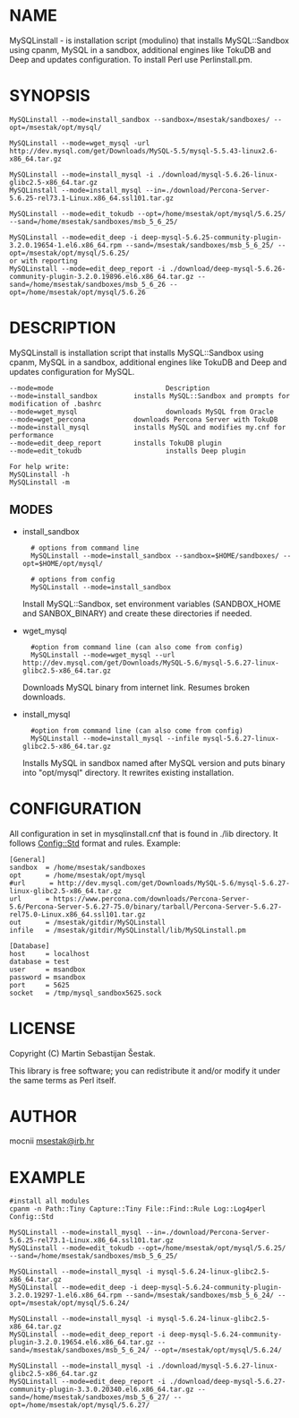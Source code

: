 # NAME

MySQLinstall - is installation script (modulino) that installs MySQL::Sandbox using cpanm, MySQL in a sandbox, additional engines like TokuDB and Deep and updates configuration. To install Perl use Perlinstall.pm.

# SYNOPSIS

    MySQLinstall --mode=install_sandbox --sandbox=/msestak/sandboxes/ --opt=/msestak/opt/mysql/

    MySQLinstall --mode=wget_mysql -url http://dev.mysql.com/get/Downloads/MySQL-5.5/mysql-5.5.43-linux2.6-x86_64.tar.gz

    MySQLinstall --mode=install_mysql -i ./download/mysql-5.6.26-linux-glibc2.5-x86_64.tar.gz
    MySQLinstall --mode=install_mysql --in=./download/Percona-Server-5.6.25-rel73.1-Linux.x86_64.ssl101.tar.gz

    MySQLinstall --mode=edit_tokudb --opt=/home/msestak/opt/mysql/5.6.25/ --sand=/home/msestak/sandboxes/msb_5_6_25/

    MySQLinstall --mode=edit_deep -i deep-mysql-5.6.25-community-plugin-3.2.0.19654-1.el6.x86_64.rpm --sand=/msestak/sandboxes/msb_5_6_25/ --opt=/msestak/opt/mysql/5.6.25/
    or with reporting
    MySQLinstall --mode=edit_deep_report -i ./download/deep-mysql-5.6.26-community-plugin-3.2.0.19896.el6.x86_64.tar.gz --sand=/home/msestak/sandboxes/msb_5_6_26 --opt=/home/msestak/opt/mysql/5.6.26

# DESCRIPTION

MySQLinstall is installation script that installs MySQL::Sandbox using cpanm, MySQL in a sandbox, additional engines like TokuDB and Deep and updates configuration for MySQL.

    --mode=mode                            Description
    --mode=install_sandbox         installs MySQL::Sandbox and prompts for modification of .bashrc
    --mode=wget_mysql                      downloads MySQL from Oracle
    --mode=wget_percona            downloads Percona Server with TokuDB
    --mode=install_mysql           installs MySQL and modifies my.cnf for performance
    --mode=edit_deep_report        installs TokuDB plugin
    --mode=edit_tokudb                     installs Deep plugin
    
    For help write:
    MySQLinstall -h
    MySQLinstall -m

## MODES

- install\_sandbox

        # options from command line
        MySQLinstall --mode=install_sandbox --sandbox=$HOME/sandboxes/ --opt=$HOME/opt/mysql/

        # options from config
        MySQLinstall --mode=install_sandbox

    Install MySQL::Sandbox, set environment variables (SANDBOX\_HOME and SANBOX\_BINARY) and create these directories if needed.

- wget\_mysql

        #option from command line (can also come from config)
        MySQLinstall --mode=wget_mysql --url http://dev.mysql.com/get/Downloads/MySQL-5.6/mysql-5.6.27-linux-glibc2.5-x86_64.tar.gz

    Downloads MySQL binary from internet link. Resumes broken downloads.

- install\_mysql

        #option from command line (can also come from config)
        MySQLinstall --mode=install_mysql --infile mysql-5.6.27-linux-glibc2.5-x86_64.tar.gz

    Installs MySQL in sandbox named after MySQL version and puts binary into "opt/mysql" directory. It rewrites existing installation.

# CONFIGURATION

All configuration in set in mysqlinstall.cnf that is found in ./lib directory. It follows [Config::Std](https://metacpan.org/pod/Config::Std) format and rules.
Example:

    [General]
    sandbox  = /home/msestak/sandboxes
    opt      = /home/msestak/opt/mysql
    #url      = http://dev.mysql.com/get/Downloads/MySQL-5.6/mysql-5.6.27-linux-glibc2.5-x86_64.tar.gz
    url      = https://www.percona.com/downloads/Percona-Server-5.6/Percona-Server-5.6.27-75.0/binary/tarball/Percona-Server-5.6.27-rel75.0-Linux.x86_64.ssl101.tar.gz
    out      = /msestak/gitdir/MySQLinstall
    infile   = /msestak/gitdir/MySQLinstall/lib/MySQLinstall.pm
    
    [Database]
    host     = localhost
    database = test
    user     = msandbox
    password = msandbox
    port     = 5625
    socket   = /tmp/mysql_sandbox5625.sock

# LICENSE

Copyright (C) Martin Sebastijan Šestak.

This library is free software; you can redistribute it and/or modify
it under the same terms as Perl itself.

# AUTHOR

mocnii <msestak@irb.hr>

# EXAMPLE

    #install all modules
    cpanm -n Path::Tiny Capture::Tiny File::Find::Rule Log::Log4perl Config::Std

    MySQLinstall --mode=install_mysql --in=./download/Percona-Server-5.6.25-rel73.1-Linux.x86_64.ssl101.tar.gz
    MySQLinstall --mode=edit_tokudb --opt=/home/msestak/opt/mysql/5.6.25/ --sand=/home/msestak/sandboxes/msb_5_6_25/
    
    MySQLinstall --mode=install_mysql -i mysql-5.6.24-linux-glibc2.5-x86_64.tar.gz
    MySQLinstall --mode=edit_deep -i deep-mysql-5.6.24-community-plugin-3.2.0.19297-1.el6.x86_64.rpm --sand=/msestak/sandboxes/msb_5_6_24/ --opt=/msestak/opt/mysql/5.6.24/

    MySQLinstall --mode=install_mysql -i mysql-5.6.24-linux-glibc2.5-x86_64.tar.gz
    MySQLinstall --mode=edit_deep_report -i deep-mysql-5.6.24-community-plugin-3.2.0.19654.el6.x86_64.tar.gz --sand=/msestak/sandboxes/msb_5_6_24/ --opt=/msestak/opt/mysql/5.6.24/

    MySQLinstall --mode=install_mysql -i ./download/mysql-5.6.27-linux-glibc2.5-x86_64.tar.gz
    MySQLinstall --mode=edit_deep_report -i ./download/deep-mysql-5.6.27-community-plugin-3.3.0.20340.el6.x86_64.tar.gz --sand=/home/msestak/sandboxes/msb_5_6_27/ --opt=/home/msestak/opt/mysql/5.6.27/
